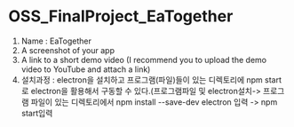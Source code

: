 # OSS_FinalProject_EaTogether

1. Name : EaTogether
2. A screenshot of your app
3. A link to a short demo video (I recommend you to upload the demo video to YouTube and attach a link)
4. 설치과정 : electron을 설치하고 프로그램(파일)들이 있는 디렉토리에 npm start로 electron을 활용해서 구동할 수 있다.(프로그램파일 및 electron설치-> 프로그램 파일이 있는 디렉토리에서 npm install --save-dev electron 입력 -> npm start입력
